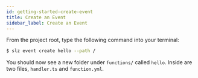 ```yaml
---
id: getting-started-create-event
title: Create an Event
sidebar_label: Create an Event
---
```


From the project root, type the following command into your terminal:

```bash
$ slz event create hello --path /
```

You should now see a new folder under `functions/` called `hello`. Inside are 
two files, `handler.ts` and `function.yml`.
